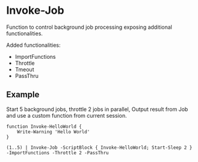 # Invoke-Job

Function to control background job processing exposing additional functionalities.

Added functionalities:
  * ImportFunctions
  * Throttle
  * Tmeout
  * PassThru
  
## Example

Start 5 background jobs, throttle 2 jobs in parallel, Output result from Job and use a custom function from current session.

```
function Invoke-HelloWorld { 
    Write-Warning 'Hello World'
}

(1..5) | Invoke-Job -ScriptBlock { Invoke-HelloWorld; Start-Sleep 2 } -ImportFunctions -Throttle 2 -PassThru
```
